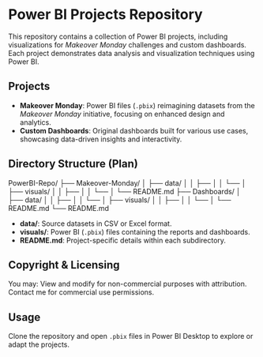 # Power BI Projects Repository

This repository contains a collection of Power BI projects, including visualizations for *Makeover Monday* challenges and custom dashboards. Each project demonstrates data analysis and visualization techniques using Power BI.

## Projects
- **Makeover Monday**: Power BI files (`.pbix`) reimagining datasets from the *Makeover Monday* initiative, focusing on enhanced design and analytics.
- **Custom Dashboards**: Original dashboards built for various use cases, showcasing data-driven insights and interactivity.

## Directory Structure (Plan)
PowerBI-Repo/
├── Makeover-Monday/
│   ├── data/
│   │   ├── 
│   │   └── 
│   ├── visuals/
│   │   ├── 
│   │   └── 
│   └── README.md
├── Dashboards/
│   ├── data/
│   │   ├── 
│   │   └── 
│   ├── visuals/
│   │   ├── 
│   │   └── 
│   └── README.md
└── README.md


- **data/**: Source datasets in CSV or Excel format.
- **visuals/**: Power BI (`.pbix`) files containing the reports and dashboards.
- **README.md**: Project-specific details within each subdirectory.

## Copyright & Licensing
You may: View and modify for non-commercial purposes with attribution. Contact me for commercial use permissions.

## Usage
Clone the repository and open `.pbix` files in Power BI Desktop to explore or adapt the projects.
